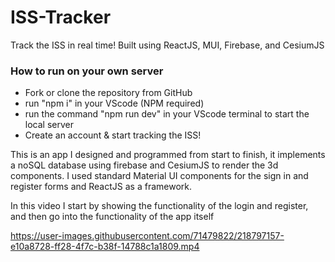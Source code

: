 # ISS-Tracker
Track the ISS in real time! Built using ReactJS, MUI, Firebase, and CesiumJS
<h3> How to run on your own server </h3>
<ul><li> Fork or clone the repository from GitHub</li>
    <li> run "npm i" in your VScode (NPM required)</li>
    <li> run the command "npm run dev" in your VScode terminal to start the local server</li>
    <li> Create an account & start tracking the ISS! </li> 
    </ul>
This is an app I designed and programmed from start to finish, it implements a noSQL database using firebase and CesiumJS to render the 3d components. 
I used standard Material UI components for the sign in and register forms and ReactJS as a framework.

In this video I start by showing the functionality of the login and register, and then go into the functionality of the app itself



https://user-images.githubusercontent.com/71479822/218797157-e10a8728-ff28-4f7c-b38f-14788c1a1809.mp4

